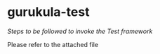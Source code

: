 # gurukula-test
*Steps to be followed to invoke the Test framework*

Please refer to the attached file
